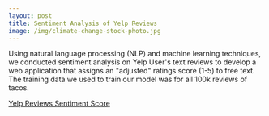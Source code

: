 ```yaml
---
layout: post
title: Sentiment Analysis of Yelp Reviews
image: /img/climate-change-stock-photo.jpg
---
```


Using natural language processing (NLP) and machine learning techniques, 
we conducted sentiment analysis on Yelp User's text reviews to develop a web application that assigns an "adjusted" ratings score (1-5)
to free text. The training data we used to train our model was for all 100k reviews of tacos.

[Yelp Reviews Sentiment Score](https://yelp-sentiment-analysis-linear.herokuapp.com/)
